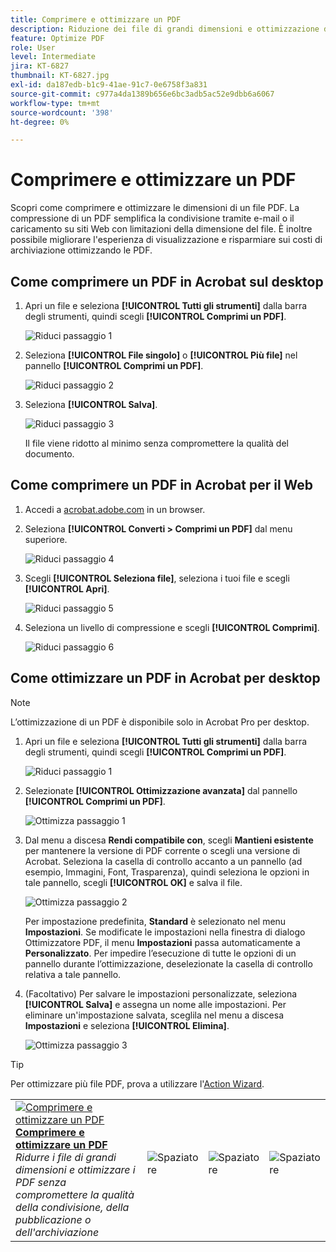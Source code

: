 ```yaml
---
title: Comprimere e ottimizzare un PDF
description: Riduzione dei file di grandi dimensioni e ottimizzazione dei PDF senza compromettere la qualità della condivisione, della pubblicazione o dell'archiviazione
feature: Optimize PDF
role: User
level: Intermediate
jira: KT-6827
thumbnail: KT-6827.jpg
exl-id: da187edb-b1c9-41ae-91c7-0e6758f3a831
source-git-commit: c977a4da1389b656e6bc3adb5ac52e9dbb6a6067
workflow-type: tm+mt
source-wordcount: '398'
ht-degree: 0%

---
```


# Comprimere e ottimizzare un PDF

Scopri come comprimere e ottimizzare le dimensioni di un file PDF. La compressione di un PDF semplifica la condivisione tramite e-mail o il caricamento su siti Web con limitazioni della dimensione del file. È inoltre possibile migliorare l&#39;esperienza di visualizzazione e risparmiare sui costi di archiviazione ottimizzando le PDF.

## Come comprimere un PDF in Acrobat sul desktop

1. Apri un file e seleziona **[!UICONTROL Tutti gli strumenti]** dalla barra degli strumenti, quindi scegli **[!UICONTROL Comprimi un PDF]**.

   ![Riduci passaggio 1](../assets/Reduce_1.png)

1. Seleziona **[!UICONTROL File singolo]** o **[!UICONTROL Più file]** nel pannello **[!UICONTROL Comprimi un PDF]**.

   ![Riduci passaggio 2](../assets/Reduce_2.png)

1. Seleziona **[!UICONTROL Salva]**.

   ![Riduci passaggio 3](../assets/Reduce_3.png)

   Il file viene ridotto al minimo senza compromettere la qualità del documento.


## Come comprimere un PDF in Acrobat per il Web

1. Accedi a [acrobat.adobe.com](https://acrobat.adobe.com/it/it/) in un browser.

1. Seleziona **[!UICONTROL Converti > Comprimi un PDF]** dal menu superiore.

   ![Riduci passaggio 4](../assets/Reduce_4.png)

1. Scegli **[!UICONTROL Seleziona file]**, seleziona i tuoi file e scegli **[!UICONTROL Apri]**.

   ![Riduci passaggio 5](../assets/Reduce_5.png)

1. Seleziona un livello di compressione e scegli **[!UICONTROL Comprimi]**.

   ![Riduci passaggio 6](../assets/Reduce_6.png)

## Come ottimizzare un PDF in Acrobat per desktop

>[!NOTE]
>
>L’ottimizzazione di un PDF è disponibile solo in Acrobat Pro per desktop.

1. Apri un file e seleziona **[!UICONTROL Tutti gli strumenti]** dalla barra degli strumenti, quindi scegli **[!UICONTROL Comprimi un PDF]**.

   ![Riduci passaggio 1](../assets/Reduce_1.png)

1. Selezionate **[!UICONTROL Ottimizzazione avanzata]** dal pannello **[!UICONTROL Comprimi un PDF]**.

   ![Ottimizza passaggio 1](../assets/Optimize_1.png)

1. Dal menu a discesa **Rendi compatibile con**, scegli **Mantieni esistente** per mantenere la versione di PDF corrente o scegli una versione di Acrobat. Seleziona la casella di controllo accanto a un pannello (ad esempio, Immagini, Font, Trasparenza), quindi seleziona le opzioni in tale pannello, scegli **[!UICONTROL OK]** e salva il file.

   ![Ottimizza passaggio 2](../assets/Optimize_2.png)

   Per impostazione predefinita, **Standard** è selezionato nel menu **Impostazioni**. Se modificate le impostazioni nella finestra di dialogo Ottimizzatore PDF, il menu **Impostazioni** passa automaticamente a **Personalizzato**. Per impedire l’esecuzione di tutte le opzioni di un pannello durante l’ottimizzazione, deselezionate la casella di controllo relativa a tale pannello.

1. (Facoltativo) Per salvare le impostazioni personalizzate, seleziona **[!UICONTROL Salva]** e assegna un nome alle impostazioni. Per eliminare un&#39;impostazione salvata, sceglila nel menu a discesa **Impostazioni** e seleziona **[!UICONTROL Elimina]**.

   ![Ottimizza passaggio 3](../assets/Optimize_3.png)

>[!TIP]
>
>Per ottimizzare più file PDF, prova a utilizzare l&#39;[Action Wizard](../advanced-tasks/action.md).

<table style="table-layout:fixed">
  <td>
    <a href="reduce.md">
      <img alt="Comprimere e ottimizzare un PDF" src="../assets/reduce.png" />
    </a>
    <div>
    <a href="reduce.md"><strong>Comprimere e ottimizzare un PDF</strong></a>
    </div>
    <em>Ridurre i file di grandi dimensioni e ottimizzare i PDF senza compromettere la qualità della condivisione, della pubblicazione o dell'archiviazione</em>
    <br>
  </td>
  <td>
        <img alt="Spaziatore" src="../assets/Whitespacer.png" />
        <div>
        <br>
      </td>
    <td>
        <img alt="Spaziatore" src="../assets/Whitespacer.png" />
        <div>
        <br>
    </td>
    <td>
        <img alt="Spaziatore" src="../assets/Whitespacer.png" />
        <div>
        <br>
    </td>
</tr>
</table>
